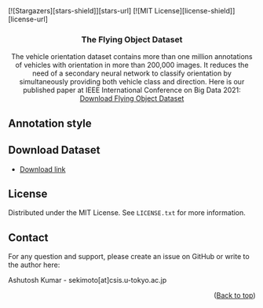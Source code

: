 <div id="top"></div>
[![Stargazers][stars-shield]][stars-url]
[![MIT License][license-shield]][license-url]

<br />
<div align="center">
  <h3 align="center">The Flying Object Dataset</h3>

  <p align="center">
    The vehicle orientation dataset contains more than one million annotations of vehicles with orientation in more than 200,000 images. It reduces the need of a secondary neural network to classify orientation by simultaneously providing both vehicle class and direction. Here is our published paper at IEEE International Conference on Big Data 2021:
    <br />
    <a href="#dataset">Download Flying Object Dataset</a>
  </p>
</div>


## Annotation style

## Download Dataset

- [Download link]()

<!-- LICENSE -->
## License

Distributed under the MIT License. See `LICENSE.txt` for more information.

<!-- CONTACT -->
## Contact

For any question and support, please create an issue on GitHub or write to the author here:

Ashutosh Kumar  - sekimoto[at]csis.u-tokyo.ac.jp


<p align="right">(<a href="#top">Back to top</a>)</p>

<!-- ACKNOWLEDGMENTS -->
<!-- MARKDOWN LINKS & IMAGES -->
<!-- https://www.markdownguide.org/basic-syntax/#reference-style-links -->
[stars-shield]: https://img.shields.io/github/stars/sekilab/FlyingObjectDataset
[stars-url]: https://github.com/sekilab/FlyingObjectDataset/stargazers
[license-shield]: https://img.shields.io/github/license/sekilab/FlyingObjectDataset
[license-url]: https://github.com/sekilab/FlyingObjectDataset/master/LICENSE
